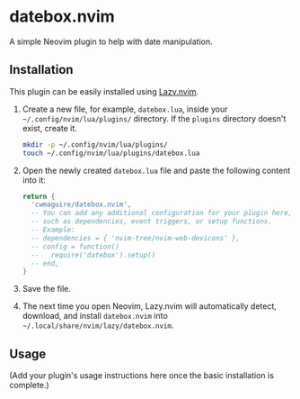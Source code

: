 # datebox.nvim

A simple Neovim plugin to help with date manipulation.

## Installation

This plugin can be easily installed using [Lazy.nvim](https://github.com/folke/lazy.nvim).

1.  Create a new file, for example, `datebox.lua`, inside your `~/.config/nvim/lua/plugins/` directory. If the `plugins` directory doesn't exist, create it.

    ```bash
    mkdir -p ~/.config/nvim/lua/plugins/
    touch ~/.config/nvim/lua/plugins/datebox.lua
    ```

2.  Open the newly created `datebox.lua` file and paste the following content into it:

    ```lua
    return {
      'cwmaguire/datebox.nvim',
      -- You can add any additional configuration for your plugin here,
      -- such as dependencies, event triggers, or setup functions.
      -- Example:
      -- dependencies = { 'nvim-tree/nvim-web-devicons' },
      -- config = function()
      --   require('datebox').setup()
      -- end,
    }
    ```

3.  Save the file.

4.  The next time you open Neovim, Lazy.nvim will automatically detect, download, and install `datebox.nvim` into `~/.local/share/nvim/lazy/datebox.nvim`.

## Usage

(Add your plugin's usage instructions here once the basic installation is complete.)
